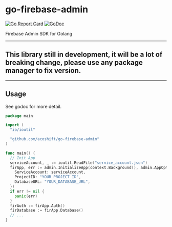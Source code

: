 # go-firebase-admin

[![Go Report Card](https://goreportcard.com/badge/github.com/acoshift/go-firebase-admin)](https://goreportcard.com/report/github.com/acoshift/go-firebase-admin)
[![GoDoc](https://godoc.org/github.com/acoshift/go-firebase-admin?status.svg)](https://godoc.org/github.com/acoshift/go-firebase-admin)

Firebase Admin SDK for Golang

---

## This library still in development, it will be a lot of breaking change, please use any package manager to fix version.

---

## Usage

See godoc for more detail.

```go
package main

import (
  "io/ioutil"

  "github.com/acoshift/go-firebase-admin"
)

func main() {
  // Init App
  serviceAccount, _ := ioutil.ReadFile("service_account.json")
  firApp, err := admin.InitializeApp(context.Background(), admin.AppOption{
    ServiceAccount: serviceAccount,
    ProjectID: "YOUR_PROJECT_ID",
    DatabaseURL: "YOUR_DATABASE_URL",
  })
  if err != nil {
    panic(err)
  }
  firAuth := firApp.Auth()
  firDatabase := firApp.Database()
  // ...
}
```

